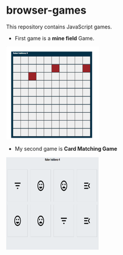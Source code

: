 # browser-games
This repository  contains JavaScript games.

* First game is a **mine field** Game.

<img src="https://github.com/baristutakli/browser-games/blob/main/mineField.png" style="width: 250px; height: 250px" >

* My second game is **Card Matching Game**
<img src="https://github.com/baristutakli/browser-games/blob/main/CardMatchGame.png" style="width: 250px; height: 250px" >